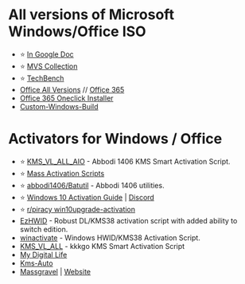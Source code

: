 
# All versions of Microsoft Windows/Office ISO

- ⭐ [In Google Doc](https://docs.google.com/spreadsheets/d/e/2PACX-1vSScnE8yYzjgTlMiTpoGZ4VwDKHDanTld2_BXXliZg_nTyVVJq0ppvDJHiRFuMEoAO9UKHZqCG2o97T/pubhtml#)
- ⭐ [MVS Collection](https://opendirectory.luzea.de/)
- ⭐ [TechBench](https://tb.rg-adguard.net/public.php)
- [Office All Versions](https://pastelink.net/office2021c2r) // [Office 365](https://pastelink.net/O365C2RIMGs)
- [Office 365 Oneclick Installer](https://graph.org/EzYAOCTRT-04-11)
- [Custom-Windows-Build](https://rentry.co/Custom-Windows-Build)


# Activators for Windows / Office

- ⭐ [KMS_VL_ALL_AIO](https://github.com/abbodi1406/KMS_VL_ALL_AIO/) - Abbodi 1406 KMS Smart Activation Script.
- ⭐ [Mass Activation Scripts](https://github.com/massgravel/Microsoft-Activation-Scripts/)
- ⭐ [abbodi1406/Batutil](https://github.com/abbodi1406/BatUtil/) - Abbodi 1406  utilities.
- ⭐ [Windows 10 Activation Guide](https://rentry.co/ActivateWin10) | [Discord](https://discord.gg/nWWfBMtBSk)
- ⭐ [r/piracy win10upgrade-activation](https://www.reddit.com/r/Piracy/wiki/guides/win10upgrade_activation)
- [EzHWID](https://github.com/ExeCsrss/EzHWID) - Robust DL/KMS38 activation script with added ability to switch edition.
- [winactivate](https://github.com/luzeadev/winactivate) - Windows HWID/KMS38 Activation Script. 
- [KMS_VL_ALL](https://github.com/kkkgo/KMS_VL_ALL) - kkkgo KMS Smart Activation Script
- [My Digital Life](https://forums.mydigitallife.net/)
- [Kms-Auto](https://kmsautto.site/)
- [Massgravel](https://github.com/massgravel) | [Website](https://massgrave.dev/)


